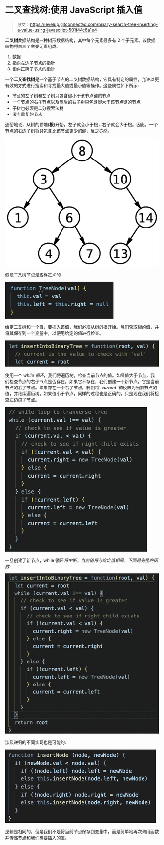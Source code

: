 # 二叉查找树:使用 JavaScript 插入值

> 原文：<https://levelup.gitconnected.com/binary-search-tree-inserting-a-value-using-javascript-501f44c6a1e4>

**二叉树**数据结构是一种树形数据结构，其中每个元素最多有 2 个子元素。该数据结构将由三个主要元素组成:

1.  数据
2.  指向左边子节点的指针
3.  指向正确子节点的指针

一个**二叉查找树**是一个基于节点的二叉树数据结构，它具有特定的属性，允许以更有效的方式进行搜索和寻找最大值或最小值等操作。这些属性如下所示:

*   节点的左子树和左子树只包含键小于该节点键的节点
*   一个节点的右子节点以及随后的右子树只包含键大于该节点键的节点
*   子树也必须是二分搜索法树
*   没有重复的节点

通俗地说，从树的顶端(**根**)开始，左子就会小于根，右子就会大于根。因此，一个节点的右边子树将只包含比该节点更少的键，反之亦然。

![](img/fd309543fe8fe4ddc220c090ec717aff.png)

假设二叉树节点是这样定义的:

![](img/d706b6e6c20185027b2e5680c979c514.png)

给定二叉树和一个值，要插入该值，我们必须从树的根开始。我们获取根的值，并将其保存到一个变量中，以便用给定的值进行检查。

![](img/66deb7baae2a20cb8f4043d25d67d7a8.png)

使用一个 *while 循环*，我们将遍历树，检查当前节点的值。如果值大于节点，我们检查节点的右子节点是否存在。如果它不存在，我们创建一个新节点，它是当前节点的右子节点。如果存在一个右子节点，我们将' *current* '值设置为当前节点的值，并继续遍历树。如果值小于节点，同样的过程也是正确的，只是现在我们将检查左边的子节点。

![](img/4a0bc5c5f0f0690f7a3a4116a0e3270e.png)

一旦创建了新节点，while 循环*将中断，当前值将与给定值相同。下面是完整的函数:*

![](img/cded3d74c9e5e0b29355ddc54c8e3a60.png)

涉及递归的不同实现也是可能的:

![](img/990a17df7cae973686b33a44a916972b.png)

逻辑是相同的，但是我们不是将当前节点保存到变量中，而是简单地再次调用函数并传递节点和我们想要插入的值。